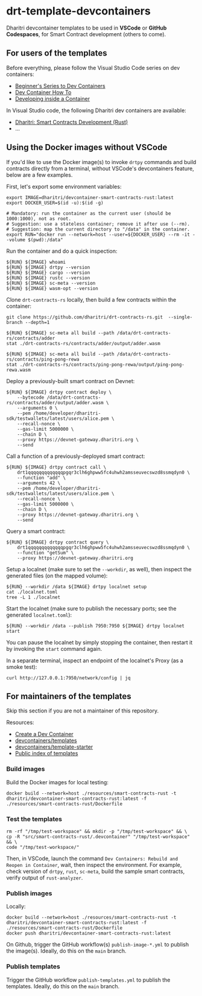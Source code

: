 # drt-template-devcontainers

Dharitri devcontainer templates to be used in **VSCode** or **GitHub Codespaces**, for Smart Contract development (others to come).

## For users of the templates

Before everything, please follow the Visual Studio Code series on dev containers:
 - [Beginner's Series to Dev Containers](https://youtube.com/playlist?list=PLj6YeMhvp2S5G_X6ZyMc8gfXPMFPg3O31)
 - [Dev Container How To](https://youtube.com/playlist?list=PLj6YeMhvp2S6GjVyDHTPp8tLOR0xLGLYb)
 - [Developing inside a Container](https://code.visualstudio.com/docs/devcontainers/containers)

In Visual Studio code, the following Dharitri dev containers are available:

 - [Dharitri: Smart Contracts Development (Rust)](src/smart-contracts-rust)
 - ...

## Using the Docker images without VSCode

If you'd like to use the Docker image(s) to invoke `drtpy` commands and build contracts directly from a terminal, without VSCode's devcontainers feature, below are a few examples.

First, let's export some environment variables:

```
export IMAGE=dharitri/devcontainer-smart-contracts-rust:latest
export DOCKER_USER=$(id -u):$(id -g)

# Mandatory: run the container as the current user (should be 1000:1000), not as root.
# Suggestion: use a stateless container; remove it after use (--rm).
# Suggestion: map the current directory to "/data" in the container.
export RUN="docker run --network=host --user=${DOCKER_USER} --rm -it --volume $(pwd):/data"
```

Run the container and do a quick inspection:

```
${RUN} ${IMAGE} whoami
${RUN} ${IMAGE} drtpy --version
${RUN} ${IMAGE} cargo --version
${RUN} ${IMAGE} rustc --version
${RUN} ${IMAGE} sc-meta --version
${RUN} ${IMAGE} wasm-opt --version
```

Clone `drt-contracts-rs` locally, then build a few contracts within the container:

```
git clone https://github.com/dharitri/drt-contracts-rs.git  --single-branch --depth=1

${RUN} ${IMAGE} sc-meta all build --path /data/drt-contracts-rs/contracts/adder
stat ./drt-contracts-rs/contracts/adder/output/adder.wasm

${RUN} ${IMAGE} sc-meta all build --path /data/drt-contracts-rs/contracts/ping-pong-rewa
stat ./drt-contracts-rs/contracts/ping-pong-rewa/output/ping-pong-rewa.wasm
```

Deploy a previously-built smart contract on Devnet:

```
${RUN} ${IMAGE} drtpy contract deploy \
    --bytecode /data/drt-contracts-rs/contracts/adder/output/adder.wasm \
    --arguments 0 \
    --pem /home/developer/dharitri-sdk/testwallets/latest/users/alice.pem \
    --recall-nonce \
    --gas-limit 5000000 \
    --chain D \
    --proxy https://devnet-gateway.dharitri.org \
    --send
```

Call a function of a previously-deployed smart contract:

```
${RUN} ${IMAGE} drtpy contract call \
    drt1qqqqqqqqqqqqqpgqr3clh6ghpww5fc4uhwh2amsseuvecswzd8ssmqdyn0 \
    --function "add" \
    --arguments 42 \
    --pem /home/developer/dharitri-sdk/testwallets/latest/users/alice.pem \
    --recall-nonce \
    --gas-limit 5000000 \
    --chain D \
    --proxy https://devnet-gateway.dharitri.org \
    --send
```

Query a smart contract:

```
${RUN} ${IMAGE} drtpy contract query \
    drt1qqqqqqqqqqqqqpgqr3clh6ghpww5fc4uhwh2amsseuvecswzd8ssmqdyn0 \
    --function "getSum" \
    --proxy https://devnet-gateway.dharitri.org
```

Setup a localnet (make sure to set the `--workdir`, as well), then inspect the generated files (on the mapped volume):

```
${RUN} --workdir /data ${IMAGE} drtpy localnet setup
cat ./localnet.toml
tree -L 1 ./localnet
```

Start the localnet (make sure to publish the necessary ports; see the generated `localnet.toml`):

```
${RUN} --workdir /data --publish 7950:7950 ${IMAGE} drtpy localnet start
```

You can pause the localnet by simply stopping the container, then restart it by invoking the `start` command again.

In a separate terminal, inspect an endpoint of the localnet's Proxy (as a smoke test):

```
curl http://127.0.0.1:7950/network/config | jq
```

## For maintainers of the templates

Skip this section if you are not a maintainer of this repository.

Resources:
 - [Create a Dev Container](https://code.visualstudio.com/docs/devcontainers/create-dev-container)
 - [devcontainers/templates](https://github.com/devcontainers/templates)
 - [devcontainers/template-starter](https://github.com/devcontainers/template-starter)
 - [Public index of templates](https://containers.dev/templates)


### Build images

Build the Docker images for local testing:

```
docker build --network=host ./resources/smart-contracts-rust -t dharitri/devcontainer-smart-contracts-rust:latest -f ./resources/smart-contracts-rust/Dockerfile
```

### Test the templates

```
rm -rf "/tmp/test-workspace" && mkdir -p "/tmp/test-workspace" && \
cp -R "src/smart-contracts-rust/.devcontainer" "/tmp/test-workspace" && \
code "/tmp/test-workspace/"
```

Then, in VSCode, launch the command `Dev Containers: Rebuild and Reopen in Container`, wait, then inspect the environment. For example, check version of `drtpy`, `rust`, `sc-meta`, build the sample smart contracts, verify output of `rust-analyzer`.

### Publish images

Locally:

```
docker build --network=host ./resources/smart-contracts-rust -t dharitri/devcontainer-smart-contracts-rust:latest -f ./resources/smart-contracts-rust/Dockerfile
docker push dharitri/devcontainer-smart-contracts-rust:latest
```

On Github, trigger the GitHub workflow(s) `publish-image-*.yml` to publish the image(s). Ideally, do this on the `main` branch.

### Publish templates

Trigger the GitHub workflow `publish-templates.yml` to publish the templates. Ideally, do this on the `main` branch.
